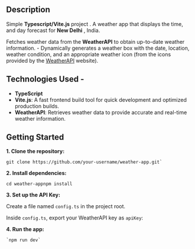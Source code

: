 ## Description
Simple **Typescript/Vite.js** project .  A weather app that displays the time, and day forecast for **New Delhi** , India. 

Fetches weather data from the **WeatherAPI** to obtain up-to-date weather information. - Dynamically generates a weather box with the date, location, weather condition, and an appropriate weather icon (from the icons provided by the [WeatherAPI](https://www.weatherapi.com/) website).

## Technologies Used  - 

 - **TypeScript**  
 - **Vite.js**: A fast  frontend build tool for quick development and optimized production builds.   
 - **WeatherAPI**: Retrieves weather data to provide accurate and real-time weather information.

## Getting Started

**1. Clone the repository:**

   ```shell
   git clone https://github.com/your-username/weather-app.git` 
   ```
**2.  Install dependencies:**
    
    cd weather-appnpm install
    
**3.  **Set up the API Key**:**
    
Create a file named `config.ts` in the project root.
    
Inside `config.ts`, export your WeatherAPI key as `apiKey`:

               
**4.  Run the app:**
        
    `npm run dev` 
    
